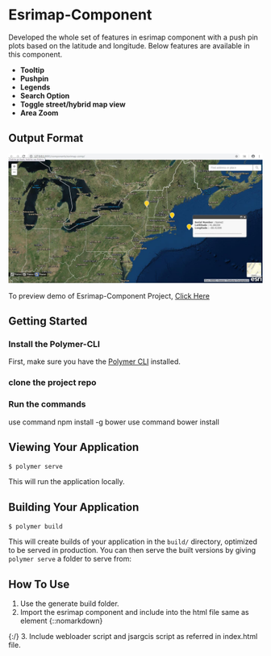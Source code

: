 # Esrimap-Component

Developed the whole set of features in esrimap component with a push pin plots based on the latitude and longitude. Below features are available in this component.
  - **Tooltip**      
  - **Pushpin**    
  - **Legends** 
  - **Search Option**
  - **Toggle street/hybrid map view** 
  - **Area Zoom**

## Output Format
<p align='center'><img src="https://github.com/VelmuruganHCL/EsrimapComponent/blob/master/demo-esrimap.JPG"></p>

To preview demo of Esrimap-Component Project, [Click Here](https://embed.plnkr.co/X13FuVJir9DNFeARp61d/)

## Getting Started
### Install the Polymer-CLI
First, make sure you have the [Polymer CLI](https://www.npmjs.com/package/polymer-cli) installed. 

### clone the project repo

### Run the commands
use command npm install -g bower 
use command bower install

## Viewing Your Application

```
$ polymer serve
```
This will run the application locally.

## Building Your Application

```
$ polymer build
```

This will create builds of your application in the `build/` directory, optimized to be served in production. You can then serve the built versions by giving `polymer serve` a folder to serve from:

## How To Use
  
1. Use the generate build folder.
2. Import the esrimap component and include into the html file same as element
{::nomarkdown}

<!--<esrimap-comp></esrimap-comp>-->

{:/}
 3. Include webloader script and jsargcis script as referred in index.html file.
